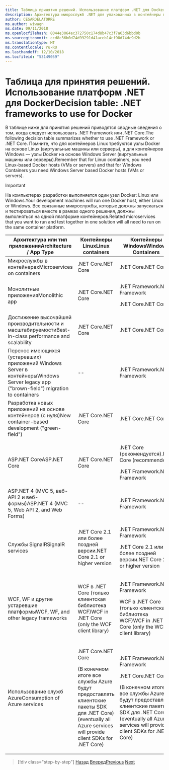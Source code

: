 ```yaml
---
title: Таблица принятия решений. Использование платформ .NET для Docker
description: Архитектура микрослужб .NET для упакованных в контейнеры приложений .NET | Таблица принятия решений. Использование платформ .NET для Docker
author: CESARDELATORRE
ms.author: wiwagn
ms.date: 09/11/2018
ms.openlocfilehash: 8044e3064ac372750c174d8b47c3f7a63d6bbd0b
ms.sourcegitcommit: ccd8c36b0d74d99291d41aceb14cf98d74dc9d2b
ms.translationtype: HT
ms.contentlocale: ru-RU
ms.lasthandoff: 12/10/2018
ms.locfileid: "53149059"
---
```

# <a name="decision-table-net-frameworks-to-use-for-docker"></a><span data-ttu-id="a52f5-104">Таблица для принятия решений. Использование платформ .NET для Docker</span><span class="sxs-lookup"><span data-stu-id="a52f5-104">Decision table: .NET frameworks to use for Docker</span></span>

<span data-ttu-id="a52f5-105">В таблице ниже для принятия решений приводятся сводные сведения о том, когда следует использовать .NET Framework или .NET Core.</span><span class="sxs-lookup"><span data-stu-id="a52f5-105">The following decision table summarizes whether to use .NET Framework or .NET Core.</span></span> <span data-ttu-id="a52f5-106">Помните, что для контейнеров Linux требуются узлы Docker на основе Linux (виртуальные машины или серверы), а для контейнеров Windows — узлы Docker на основе Windows Server (виртуальные машины или серверы).</span><span class="sxs-lookup"><span data-stu-id="a52f5-106">Remember that for Linux containers, you need Linux-based Docker hosts (VMs or servers) and that for Windows Containers you need Windows Server based Docker hosts (VMs or servers).</span></span>

> [!IMPORTANT]
> <span data-ttu-id="a52f5-107">На компьютерах разработки выполняется один узел Docker: Linux или Windows.</span><span class="sxs-lookup"><span data-stu-id="a52f5-107">Your development machines will run one Docker host, either Linux or Windows.</span></span> <span data-ttu-id="a52f5-108">Все связанные микрослужбы, которые должны запускаться и тестироваться вместе в рамках одного решения, должны выполняться на одной платформе контейнеров.</span><span class="sxs-lookup"><span data-stu-id="a52f5-108">Related microservices that you want to run and test together in one solution will all need to run on the same container platform.</span></span>

<table>
<thead>
<tr class="header">
<th><span data-ttu-id="a52f5-109"><strong>Архитектура или тип приложения</strong></span><span class="sxs-lookup"><span data-stu-id="a52f5-109"><strong>Architecture / App Type</strong></span></span></th>
<th><span data-ttu-id="a52f5-110"><strong>Контейнеры Linux</strong></span><span class="sxs-lookup"><span data-stu-id="a52f5-110"><strong>Linux containers</strong></span></span></th>
<th><span data-ttu-id="a52f5-111"><strong>Контейнеры Windows</strong></span><span class="sxs-lookup"><span data-stu-id="a52f5-111"><strong>Windows Containers</strong></span></span></th>
</tr>
</thead>
<tbody>
<tr class="odd">
<td><span data-ttu-id="a52f5-112">Микрослужбы в контейнерах</span><span class="sxs-lookup"><span data-stu-id="a52f5-112">Microservices on containers</span></span></td>
<td><span data-ttu-id="a52f5-113">.NET Core</span><span class="sxs-lookup"><span data-stu-id="a52f5-113">.NET Core</span></span></td>
<td><span data-ttu-id="a52f5-114">.NET Core</span><span class="sxs-lookup"><span data-stu-id="a52f5-114">.NET Core</span></span></td>
</tr>
<tr class="even">
<td><span data-ttu-id="a52f5-115">Монолитные приложения</span><span class="sxs-lookup"><span data-stu-id="a52f5-115">Monolithic app</span></span></td>
<td><span data-ttu-id="a52f5-116">.NET Core</span><span class="sxs-lookup"><span data-stu-id="a52f5-116">.NET Core</span></span></td>
<td><p><span data-ttu-id="a52f5-117">.NET Framework</span><span class="sxs-lookup"><span data-stu-id="a52f5-117">.NET Framework</span></span></p>
<p><span data-ttu-id="a52f5-118">.NET Core</span><span class="sxs-lookup"><span data-stu-id="a52f5-118">.NET Core</span></span></p></td>
</tr>
<tr class="odd">
<td><span data-ttu-id="a52f5-119">Достижение высочайшей производительности и масштабируемости</span><span class="sxs-lookup"><span data-stu-id="a52f5-119">Best-in-class performance and scalability</span></span></td>
<td><span data-ttu-id="a52f5-120">.NET Core</span><span class="sxs-lookup"><span data-stu-id="a52f5-120">.NET Core</span></span></td>
<td><span data-ttu-id="a52f5-121">.NET Core</span><span class="sxs-lookup"><span data-stu-id="a52f5-121">.NET Core</span></span></td>
</tr>
<tr class="even">
<td><span data-ttu-id="a52f5-122">Перенос имеющихся (устаревших) приложений Windows Server в контейнеры</span><span class="sxs-lookup"><span data-stu-id="a52f5-122">Windows Server legacy app ("brown-field") migration to containers</span></span></td>
<td>--</td>
<td><span data-ttu-id="a52f5-123">.NET Framework</span><span class="sxs-lookup"><span data-stu-id="a52f5-123">.NET Framework</span></span></td>
</tr>
<tr class="odd">
<td><span data-ttu-id="a52f5-124">Разработка новых приложений на основе контейнеров (с нуля)</span><span class="sxs-lookup"><span data-stu-id="a52f5-124">New container-based development ("green-field")</span></span></td>
<td><span data-ttu-id="a52f5-125">.NET Core</span><span class="sxs-lookup"><span data-stu-id="a52f5-125">.NET Core</span></span></td>
<td><span data-ttu-id="a52f5-126">.NET Core</span><span class="sxs-lookup"><span data-stu-id="a52f5-126">.NET Core</span></span></td>
</tr>
<tr class="even">
<td><span data-ttu-id="a52f5-127">ASP.NET Core</span><span class="sxs-lookup"><span data-stu-id="a52f5-127">ASP.NET Core</span></span></td>
<td><span data-ttu-id="a52f5-128">.NET Core</span><span class="sxs-lookup"><span data-stu-id="a52f5-128">.NET Core</span></span></td>
<td><p><span data-ttu-id="a52f5-129">.NET Core (рекомендуется)</span><span class="sxs-lookup"><span data-stu-id="a52f5-129">.NET Core (recommended)</span></span></p>
<p><span data-ttu-id="a52f5-130">.NET Framework</span><span class="sxs-lookup"><span data-stu-id="a52f5-130">.NET Framework</span></span></p></td>
</tr>
<tr class="odd">
<td><span data-ttu-id="a52f5-131">ASP.NET 4 (MVC 5, веб-API 2 и веб-формы)</span><span class="sxs-lookup"><span data-stu-id="a52f5-131">ASP.NET 4 (MVC 5, Web API 2, and Web Forms)</span></span></td>
<td>--</td>
<td><span data-ttu-id="a52f5-132">.NET Framework</span><span class="sxs-lookup"><span data-stu-id="a52f5-132">.NET Framework</span></span></td>
</tr>
<tr class="even">
<td><span data-ttu-id="a52f5-133">Службы SignalR</span><span class="sxs-lookup"><span data-stu-id="a52f5-133">SignalR services</span></span></td>
<td><span data-ttu-id="a52f5-134">.NET Core 2.1 или более поздней версии</span><span class="sxs-lookup"><span data-stu-id="a52f5-134">.NET Core 2.1 or higher version</span></span></td>
<td><p><span data-ttu-id="a52f5-135">.NET Framework</span><span class="sxs-lookup"><span data-stu-id="a52f5-135">.NET Framework</span></span></p>
<p><span data-ttu-id="a52f5-136">.NET Core 2.1 или более поздней версии</span><span class="sxs-lookup"><span data-stu-id="a52f5-136">.NET Core 2.1 or higher version</span></span></p></td>
</tr>
<tr class="odd">
<td><span data-ttu-id="a52f5-137">WCF, WF и другие устаревшие платформы</span><span class="sxs-lookup"><span data-stu-id="a52f5-137">WCF, WF, and other legacy frameworks</span></span></td>
<td><span data-ttu-id="a52f5-138">WCF в .NET Core (только клиентская библиотека WCF)</span><span class="sxs-lookup"><span data-stu-id="a52f5-138">WCF in .NET Core (only the WCF client library)</span></span></td>
<td><p><span data-ttu-id="a52f5-139">.NET Framework</span><span class="sxs-lookup"><span data-stu-id="a52f5-139">.NET Framework</span></span></p>
<p><span data-ttu-id="a52f5-140">WCF в .NET Core (только клиентская библиотека WCF)</span><span class="sxs-lookup"><span data-stu-id="a52f5-140">WCF in .NET Core (only the WCF client library)</span></span></p></td>
</tr>
<tr class="even">
<td><span data-ttu-id="a52f5-141">Использование служб Azure</span><span class="sxs-lookup"><span data-stu-id="a52f5-141">Consumption of Azure services</span></span></td>
<td><p><span data-ttu-id="a52f5-142">.NET Core</span><span class="sxs-lookup"><span data-stu-id="a52f5-142">.NET Core</span></span></p>
<p><span data-ttu-id="a52f5-143">(В конечном итоге все службы Azure будут предоставлять клиентские пакеты SDK для .NET Core)</span><span class="sxs-lookup"><span data-stu-id="a52f5-143">(eventually all Azure services will provide client SDKs for .NET Core)</span></span></p></td>
<td><p><span data-ttu-id="a52f5-144">.NET Framework</span><span class="sxs-lookup"><span data-stu-id="a52f5-144">.NET Framework</span></span></p>
<p><span data-ttu-id="a52f5-145">.NET Core</span><span class="sxs-lookup"><span data-stu-id="a52f5-145">.NET Core</span></span></p>
<p><span data-ttu-id="a52f5-146">(В конечном итоге все службы Azure будут предоставлять клиентские пакеты SDK для .NET Core)</span><span class="sxs-lookup"><span data-stu-id="a52f5-146">(eventually all Azure services will provide client SDKs for .NET Core)</span></span></p></td>
</tr>
</tbody>
</table>

>[!div class="step-by-step"]
><span data-ttu-id="a52f5-147">[Назад](net-framework-container-scenarios.md)
>[Вперед](net-container-os-targets.md)</span><span class="sxs-lookup"><span data-stu-id="a52f5-147">[Previous](net-framework-container-scenarios.md)
[Next](net-container-os-targets.md)</span></span>